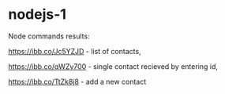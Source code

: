 # nodejs-1

Node commands results:

https://ibb.co/Jc5YZJD  -  list of contacts,

https://ibb.co/qWZy700  -  single contact recieved by entering id,

https://ibb.co/TtZk8j8  -  add a new contact